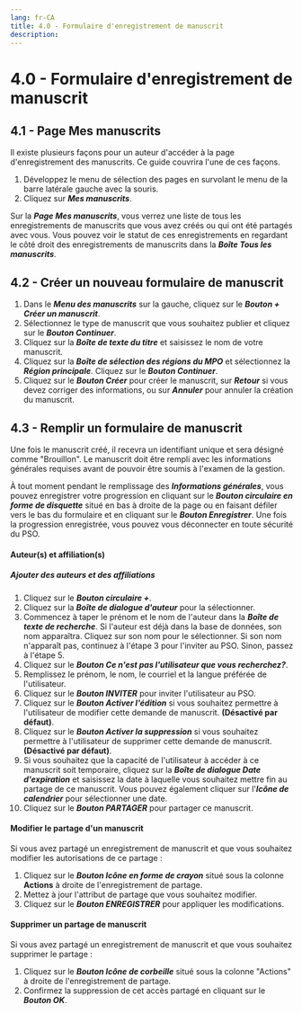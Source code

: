 ```yaml
---
lang: fr-CA
title: 4.0 - Formulaire d'enregistrement de manuscrit
description:
---
```


# 4.0 - Formulaire d'enregistrement de manuscrit

## 4.1 - Page Mes manuscrits

Il existe plusieurs façons pour un auteur d'accéder à la page d'enregistrement des manuscrits. Ce guide couvrira l'une de ces façons.

1. Développez le menu de sélection des pages en survolant le menu de la barre latérale gauche avec la souris.
2. Cliquez sur ***Mes manuscrits***.

Sur la ***Page Mes manuscrits***, vous verrez une liste de tous les enregistrements de manuscrits que vous avez créés ou qui ont été partagés avec vous. Vous pouvez voir le statut de ces enregistrements en regardant le côté droit des enregistrements de manuscrits dans la ***Boîte Tous les manuscrits***.

## 4.2 - Créer un nouveau formulaire de manuscrit

1. Dans le ***Menu des manuscrits*** sur la gauche, cliquez sur le ***Bouton + Créer un manuscrit***.
2. Sélectionnez le type de manuscrit que vous souhaitez publier et cliquez sur le ***Bouton Continuer***.
3. Cliquez sur la ***Boîte de texte du titre*** et saisissez le nom de votre manuscrit.
4. Cliquez sur la ***Boîte de sélection des régions du MPO*** et sélectionnez la ***Région principale***. Cliquez sur le ***Bouton Continuer***.
4. Cliquez sur le ***Bouton Créer*** pour créer le manuscrit, sur ***Retour*** si vous devez corriger des informations, ou sur ***Annuler*** pour annuler la création du manuscrit.

## 4.3 - Remplir un formulaire de manuscrit

Une fois le manuscrit créé, il recevra un identifiant unique et sera désigné comme "Brouillon". Le manuscrit doit être rempli avec les informations générales requises avant de pouvoir être soumis à l'examen de la gestion.

À tout moment pendant le remplissage des ***Informations générales***, vous pouvez enregistrer votre progression en cliquant sur le ***Bouton circulaire en forme de disquette*** situé en bas à droite de la page ou en faisant défiler vers le bas du formulaire et en cliquant sur le ***Bouton Enregistrer***. Une fois la progression enregistrée, vous pouvez vous déconnecter en toute sécurité du PSO.

#### Auteur(s) et affiliation(s)

##### Ajouter des auteurs et des affiliations

1. Cliquez sur le ***Bouton circulaire +***.
2. Cliquez sur la ***Boîte de dialogue d'auteur*** pour la sélectionner.
3. Commencez à taper le prénom et le nom de l'auteur dans la ***Boîte de texte de recherche***. Si l'auteur est déjà dans la base de données, son nom apparaîtra. Cliquez sur son nom pour le sélectionner. Si son nom n'apparaît pas, continuez à l'étape 3 pour l'inviter au PSO. Sinon, passez à l'étape 5.
3. Cliquez sur le ***Bouton Ce n'est pas l'utilisateur que vous recherchez?***.
4. Remplissez le prénom, le nom, le courriel et la langue préférée de l'utilisateur.
5. Cliquez sur le ***Bouton INVITER*** pour inviter l'utilisateur au PSO.
6. Cliquez sur le ***Bouton Activer l'édition*** si vous souhaitez permettre à l'utilisateur de modifier cette demande de manuscrit. **(Désactivé par défaut)**.
7. Cliquez sur le ***Bouton Activer la suppression*** si vous souhaitez permettre à l'utilisateur de supprimer cette demande de manuscrit. **(Désactivé par défaut)**.
8. Si vous souhaitez que la capacité de l'utilisateur à accéder à ce manuscrit soit temporaire, cliquez sur la ***Boîte de dialogue Date d'expiration*** et saisissez la date à laquelle vous souhaitez mettre fin au partage de ce manuscrit. Vous pouvez également cliquer sur l'***Icône de calendrier*** pour sélectionner une date.
9. Cliquez sur le ***Bouton PARTAGER*** pour partager ce manuscrit.

#### Modifier le partage d'un manuscrit

Si vous avez partagé un enregistrement de manuscrit et que vous souhaitez modifier les autorisations de ce partage :

1. Cliquez sur le ***Bouton Icône en forme de crayon*** situé sous la colonne **Actions** à droite de l'enregistrement de partage.
2. Mettez à jour l'attribut de partage que vous souhaitez modifier.
3. Cliquez sur le ***Bouton ENREGISTRER*** pour appliquer les modifications.

#### Supprimer un partage de manuscrit

Si vous avez partagé un enregistrement de manuscrit et que vous souhaitez supprimer le partage :

1. Cliquez sur le ***Bouton Icône de corbeille*** situé sous la colonne "Actions" à droite de l'enregistrement de partage.
2. Confirmez la suppression de cet accès partagé en cliquant sur le ***Bouton OK***.
